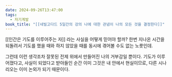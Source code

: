 ```yaml
---
date: 2024-09-26T13:47:00
tags:
  - 자기계발
book_title: "[[네빌고다드 5일간의 강의 나에 대한 관념이 나의 모든 것을 결정한다]]"
---
```

[[인간은 기도를 이루어주는 자]] 라는 사실을 어떻게 믿어야 할까? 한번 지나온 시간을 되돌려서 기도를 했을 때와 하지 않았을 때를 동시에 겪어볼 수도 없는 노릇인데. 

그런데 이런 생각조차 잘못된 전제 위에서 만들어진 나의 거부감일 뿐이다. 기도가 이루어졌다고, 사실이 되었다고 받아들인 순간 이미 그것은 내 안에서 현실이므로, 다른 시나리오는 이미 논외가 되기 때문이다.
